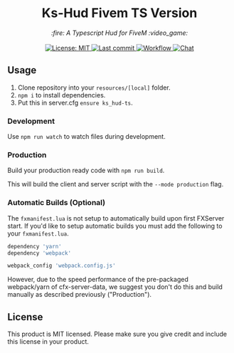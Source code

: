 <h1 align="center">Ks-Hud Fivem TS Version</h1>

<p align="center">
  <i>:fire: A Typescript Hud for FiveM :video_game:</i>
  <br>
  <br>
  <a href="https://github.com/d0p3t/fivem-ts-boilerplate/blob/master/LICENSE">
    <img src="https://img.shields.io/badge/License-MIT-blue.svg?style=flat" alt="License: MIT">
  </a>
  <a href="https://github.com/d0p3t/fivem-ts-boilerplate/commits/master">
    <img src="https://img.shields.io/github/last-commit/d0p3t/fivem-ts-boilerplate.svg?style=flat" alt="Last commit">
  </a>
  <a href="">
    <img src="https://img.shields.io/github/workflow/status/d0p3t/fivem-ts-boilerplate/Node.js%20CI" alt="Workflow">
  </a>
  <a href="https://discord.d0p3t.nl">
    <img src="https://img.shields.io/discord/330910293934997504?label=Chat" alt="Chat">
  </a>
</p>

## Usage
1. Clone repository into your `resources/[local]` folder.
2. `npm i` to install dependencies.
3. Put this in server.cfg `ensure ks_hud-ts`.

### Development
Use `npm run watch` to watch files during development.

### Production
Build your production ready code with `npm run build`.

This will build the client and server script with the `--mode production` flag.

### Automatic Builds (Optional)
The `fxmanifest.lua` is not setup to automatically build upon first FXServer start. If you'd like to setup automatic builds you must add the following to your `fxmanifest.lua`.

```lua
dependency 'yarn'
dependency 'webpack'

webpack_config 'webpack.config.js'
```

However, due to the speed performance of the pre-packaged webpack/yarn of cfx-server-data, we suggest you don't do this and build manually as described previously ("Production").

## License
This product is MIT licensed. Please make sure you give credit and include this license in your product.
